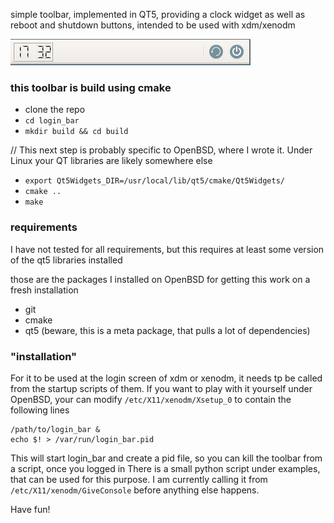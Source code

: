 simple toolbar, implemented in QT5, providing a clock widget as well as reboot and shutdown buttons, intended to be used with xdm/xenodm

![alt text](https://raw.githubusercontent.com/skraatz/login_bar/master/screenshot.png)

### this toolbar is build using cmake

 * clone the repo
 * ```cd login_bar```
 * ```mkdir build && cd build```
 
 // This next  step is probably specific to OpenBSD, where I wrote it. Under Linux your QT libraries are likely somewhere else
 
 * ```export Qt5Widgets_DIR=/usr/local/lib/qt5/cmake/Qt5Widgets/ ```
 * ```cmake ..```
 * ```make```

### requirements

I have not tested for all requirements, but this requires at least some version
of the qt5 libraries installed

those are the packages I installed on OpenBSD for getting this work on a fresh installation
 * git
 * cmake
 * qt5 (beware, this is a meta package, that pulls a lot of dependencies)

### "installation"
 
 For it to be used at the login screen of xdm or xenodm, it needs tp be called from the startup scripts of them.
 If you want to play with it yourself under OpenBSD, your can modify 
 ```/etc/X11/xenodm/Xsetup_0```
 to contain the following lines
 
 ```
 /path/to/login_bar &
 echo $! > /var/run/login_bar.pid
 ```
 
 This will start login_bar and create a pid file, so you can kill the toolbar from a script, once you logged in
 There is a small python script under examples, that can be used for this purpose.  I am currently calling it from 
 ```/etc/X11/xenodm/GiveConsole```
 before anything else happens.
 
 Have fun!
